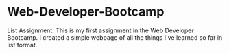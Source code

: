 # Web-Developer-Bootcamp
List Assignment: This is my first assignment in the Web Developer Bootcamp. I created a simple webpage of all the things I've learned so far in list format.
